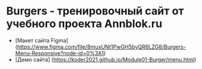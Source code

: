 # Burgers - тренировочный сайт от учебного проекта Annblok.ru

* [Макет сайта Figma] (https://www.figma.com/file/8muxUNt1PwGH5byQR6LZG8/Burgers-Menu-Responsive?node-id=0%3A1)
* [Демо сайта] (https://koder2021.github.io/Module01-Burger/menu.html)